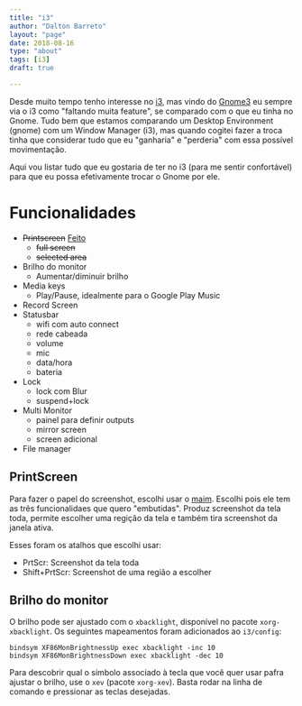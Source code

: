 ```yaml
---
title: "i3"
author: "Dalton Barreto"
layout: "page"
date: 2018-08-16
type: "about"
tags: [i3]
draft: true

---
```


Desde muito tempo tenho interesse no [i3](https://i3wm.org/), mas vindo do [Gnome3](https://www.gnome.org/gnome-3/) eu sempre via o i3 como "faltando muita feature", se comparado com o que eu tinha no Gnome. Tudo bem que estamos comparando um Desktop Environment (gnome) com um Window Manager (i3), mas quando cogitei fazer a troca tinha que considerar tudo que eu "ganharia" e "perderia" com essa possível movimentação.


Aqui vou listar tudo que eu gostaria de ter no i3 (para me sentir confortável) para que eu possa efetivamente trocar o Gnome por ele.

# Funcionalidades


 - ~~Printscreen~~ [Feito](#printscreen)
   - ~~full screen~~
   - ~~selected area~~
 - Brilho do monitor
   - Aumentar/diminuir brilho
 - Media keys
   - Play/Pause, idealmente para o Google Play Music
 - Record Screen
 - Statusbar
   - wifi com auto connect
   - rede cabeada
   - volume
   - mic
   - data/hora
   - bateria
 - Lock
   - lock com Blur
   - suspend+lock
 - Multi Monitor
   - painel para definir outputs
   - mirror screen
   - screen adicional
 - File manager


## PrintScreen

Para fazer o papel do screenshot, escolhi usar o [maim](https://github.com/naelstrof/maim). Escolhi pois ele tem as três funcionalidaes que quero "embutidas". Produz screenshot da tela toda, permite escolher uma regição da tela e também tira screenshot da janela ativa.

Esses foram os atalhos que escolhi usar:

  - PrtScr: Screenshot da tela toda
  - Shift+PrtScr: Screenshot de uma região a escolher

## Brilho do monitor

O brilho pode ser ajustado com o `xbacklight`, disponível no pacote `xorg-xbacklight`. Os seguintes mapeamentos foram adicionados ao `i3/config`:

```
bindsym XF86MonBrightnessUp exec xbacklight -inc 10
bindsym XF86MonBrightnessDown exec xbacklight -dec 10
```

Para descobrir qual o símbolo associado à tecla que você quer usar pafra ajustar o brilho, use o `xev` (pacote `xorg-xev`). Basta rodar na linha de comando e pressionar as teclas desejadas.
